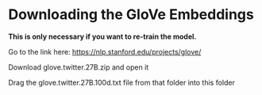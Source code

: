 # Downloading the GloVe Embeddings

**This is only necessary if you want to re-train the model.** 

Go to the link here: https://nlp.stanford.edu/projects/glove/

Download glove.twitter.27B.zip and open it

Drag the glove.twitter.27B.100d.txt file from that folder into this folder

